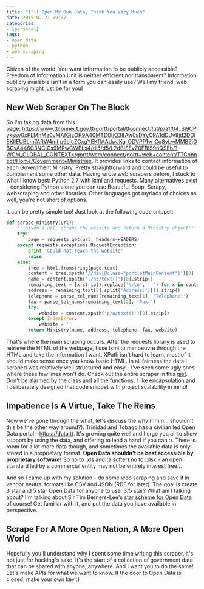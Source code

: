 ```yaml
---
title: "I'll Open My Own Data, Thank You Very Much"
date: 2015-02-21 09:37
categories:
- [personal]
tags:
- open data
- python
- web scraping
---
```


Citizen of the world: You want information to be publicly accessible? Freedom of Information Unit is neither efficient nor transparent? Information publicly available isn't in a form you can easily use? Well my friend, web scraping might just be for you!

## New Web Scraper On The Block

So I'm taking data from this page: <a href="https://www.ttconnect.gov.tt/gortt/portal/ttconnect/!ut/p/a1/04_Sj9CPykssy0xPLMnMz0vMAfGjzOK9A40MTD0tjQ38Aw0sDYyCPA1dDUy9jd2DDIEKIlEUBLm7ARW4mhp6eIcZGxgYEKffAAdwJKg_ODVPP1w_Cq8yLwMMBZjOBCvA446C3NCICs9MRwCWELx4/dl5/d5/L2dBISEvZ0FBIS9nQSEh/?WCM_GLOBAL_CONTEXT=/gortt/wcm/connect/gortt+web+content/TTConnect/Home/Government+Ministries" target="_blank" rel="nofollow noopener noreferrer">https://www.ttconnect.gov.tt/gortt/portal/ttconnect/!ut/p/a1/04_Sj9CPykssy0xPLMnMz0vMAfGjzOK9A40MTD0tjQ38Aw0sDYyCPA1dDUy9jd2DDIEKIlEUBLm7ARW4mhp6eIcZGxgYEKffAAdwJKg_ODVPP1w_Cq8yLwMMBZjOBCvA446C3NCICs9MRwCWELx4/dl5/d5/L2dBISEvZ0FBIS9nQSEh/?WCM_GLOBAL_CONTEXT=/gortt/wcm/connect/gortt+web+content/TTConnect/Home/Government+Ministries</a>. It provides links to contact information of each Government Ministry. Pretty straightforward and could be useful to complement some other data. Having wrote web scrapers before, I stuck to what I know best: Python 2.7 with lxml and requests. Many alternatives exist - considering Python alone you can use Beautiful Soup, Scrapy, webscraping and other libraries. Other languages got myriads of choices as well, you're not short of options.

It can be pretty simple too! Just look at the following code snippet:

```python
def scrape_ministry(url):
    '''Given a url, scrape the website and return a Ministry object'''
    try:
        page = requests.get(url, headers=HEADERS)
    except requests.exceptions.RequestException:
        print 'Could not reach the website'
        raise
    else:
        tree = html.fromstring(page.text)
        content = tree.xpath('//div[@class="portletMainContent"]')[0]
        name = content.xpath('./h3/text()')[0].strip()
        remaining_text = [x.strip().replace('\r\n', ' ') for x in content.xpath('.//p/text()')]
        address = remaining_text[0].split('Address:')[1].strip()
        telephone = parse_tel_nums(remaining_text[1], 'Telephone:')
        fax = parse_tel_nums(remaining_text[2], 'Fax:')
        try:
            website = content.xpath('p/a/text()')[0].strip()
        except IndexError:
            website = ''
        return Ministry(name, address, telephone, fax, website)
```

That's where the main scraping occurs. After the requests library is used to retrieve the HTML of the webpage, I use lxml to manoeuvre through the HTML and take the information I want. XPath isn't hard to learn, most of it should make sense once you know basic HTML. In all fairness the data I scraped was relatively well structured and easy - I've seen some ugly ones where these few lines won't do. Check out the entire scraper in this <a href="https://gist.github.com/msanatan/f42ab4e1a3f63ae65138" target="_blank" rel="nofollow noopener noreferrer">gist</a>. Don't be alarmed by the class and all the functions, I like encapsulation and I deliberately designed that code snippet with project scalability in mind!

## Impatience Is A Virtue, Take The Reins

Now we've gone through the what, let's discuss the why (hmm... shouldn't this be the other way around?). Trinidad and Tobago has a civilian led Open Data portal \- <a href="https://data.tt" target="_blank" rel="nofollow noopener noreferrer">https://data.tt</a>. It's growing quite well and I urge you all to show support by using the data, and offering to lend a hand if you can :). There is room for a lot more data though, and sometimes the available data is only stored in a proprietary format. **Open Data shouldn't be best accessible by proprietary software!** So no to .xls and (a softer) no to .xlsx - an open standard led by a commercial entity may not be entirely interest free...

And so I came up with my solution - do some web scraping and save it in vendor neutral formats like CSV and JSON (RDF for later). The goal is create 3 star and 5 star Open Data for anyone to use. 3/5 star? What am I talking about? I'm talking about Sir Tim Berners-Lee's <a href="https://www.w3.org/DesignIssues/LinkedData.html" target="_blank" rel="nofollow noopener noreferrer">star scheme for Open Data</a> of course! Get familiar with it, and put the data you have available in perspective.

## Scrape For A More Open Nation, A More Open World

Hopefully you'll understand why I spent some time writing this scraper, it's not just for hacking's sake. It's the start of a collection of government data that can be shared with anyone, anywhere. And I want you to do the same! Let's make APIs for what we want to know. If the door to Open Data is closed, make your own key :)
